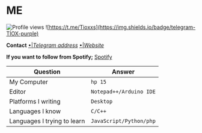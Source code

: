 # ME
![Profile views](https://gpvc.arturio.dev/Tioxs) ![https://t.me/Tioxxs](https://img.shields.io/badge/telegram-TİOX-purple)

**Contact**
[•|*Telegram address*](http://t.me/tioxxs)
[•|*Website*](http://tioxusta.cf/)

**If you want to follow from Spotify;** [Spotify](https://open.spotify.com/user/l7j67cufcf0x53xe0ak3tg84x?si=YBcMCz9KS-CDyPTnZV-7Qg
)

Question | Answer
--- | --- 
My Computer  | `hp 15`
Editor  | `Notepad++/Arduino IDE`
Platforms I writing | `Desktop`
Languages I know  | `C/C++`
Languages I trying to learn | `JavaScript/Python/php`
